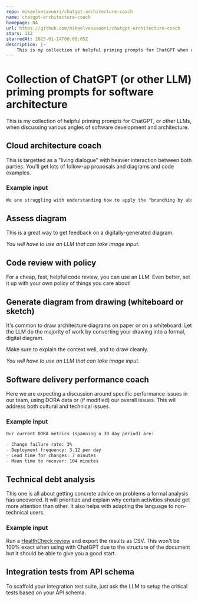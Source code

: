 ```yaml
---
repo: mikaelvesavuori/chatgpt-architecture-coach
name: chatgpt-architecture-coach
homepage: NA
url: https://github.com/mikaelvesavuori/chatgpt-architecture-coach
stars: 112
starredAt: 2025-01-14T08:00:05Z
description: |-
    This is my collection of helpful priming prompts for ChatGPT when discussing various angles of software development and architecture.
---
```


# Collection of ChatGPT (or other LLM) priming prompts for software architecture

This is my collection of helpful priming prompts for ChatGPT, or other LLMs, when discussing various angles of software development and architecture.

## Cloud architecture coach

This is targetted as a "living dialogue" with heavier interaction between both parties. You'll get lots of follow-up proposals and diagrams and code examples.

### Example input

```md
We are struggling with understanding how to apply the "branching by abstraction" notion to our serverless functions. Currently, we have lots of integration issues and have no API versioning. We want to use this pattern to evolve and increase the stability.
```

## Assess diagram

This is a great way to get feedback on a digitally-generated diagram.

_You will have to use an LLM that can take image input._

## Code review with policy

For a cheap, fast, helpful code review, you can use an LLM. Even better, set it up with your own policy of things you care about!

## Generate diagram from drawing (whiteboard or sketch)

It's common to draw architecture diagrams on paper or on a whiteboard. Let the LLM do the majority of work by converting your drawing into a formal, digital diagram.

Make sure to explain the context well, and to draw cleanly.

_You will have to use an LLM that can take image input._

## Software delivery performance coach

Here we are expecting a discussion around specific performance issues in our team, using DORA data or (if modified) our overall issues. This will address both cultural and technical issues.

### Example input

```md
Our current DORA metrics (spanning a 30 day period) are:

- Change failure rate: 3%
- Deployment frequency: 3.12 per day
- Lead time for changes: 7 minutes
- Mean time to recover: 104 minutes
```

## Technical debt analysis

This one is all about getting concrete advice on problems a formal analysis has uncovered. It will prioritize and explain why certain activities should get more attention than other. It also helps with adapting the language to non-technical users.

### Example input

Run a [HealthCheck review](https://docs.google.com/spreadsheets/d/18uoetVewKqLgwOBw8l256eT0aLIFoJyWdo2IE_ZbAHg/copy) and export the results as CSV. This won't be 100% exact when using with ChatGPT due to the structure of the document but it should be able to give you a good start.

## Integration tests from API schema

To scaffold your integration test suite, just ask the LLM to setup the critical tests based on your API schema.

